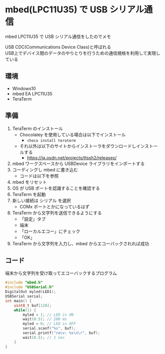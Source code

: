 # mbed(LPC11U35) で USB シリアル通信

mbed LPC11U35 で USB シリアル通信をしたのでメモ

USB CDC(Communications Device Class)と呼ばれる<br>
USB上でデバイス間のデータのやりとりを行うための通信規格を利用して実現している


## 環境

* Windows10
* mbed EA LPC11U35
* TeraTerm


## 準備

1. TeraTerm のインストール
    * Chocolatey を使用している場合は以下でインストール
        * `choco install teraterm`
    * それ以外は以下のサイトからインストーラをダウンロードしインストールする
        * https://ja.osdn.net/projects/ttssh2/releases/
1. mbed ワークスペースから USBDevice ライブラリをインポートする
1. コーディングし mbed に書き込む
    * コードは以下を参照
1. mbed をリセット
1. OS が USB ポートを認識することを確認する
1. TeraTerm を起動
1. 新しい接続は シリアル を選択
    * COMx ポートとかになっているはず
1. TeraTerm から文字列を送信できるようにする
    * 「設定」タブ
    * 端末
    * 「ローカルエコー」にチェック
    * 「OK」
1. TeraTerm から文字列を入力し、mbed からエコーバックされれば成功

## コード
端末から文字列を受け取ってエコーバックするプログラム

``` cpp
#include "mbed.h"
#include "USBSerial.h"
DigitalOut myled(LED1);
USBSerial serial;
int main() {
    uint8_t buf[128];
    while(1) {
        myled = 1; // LED is ON
        wait(0.5); // 200 ms
        myled = 0; // LED is OFF
        serial.scanf("%s", buf);
        serial.printf("recv: %s\n\r", buf);
        wait(0.5); // 1 sec
    }
}
```

